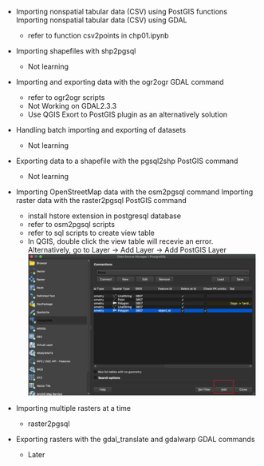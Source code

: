 * Importing nonspatial tabular data (CSV) using PostGIS functions Importing nonspatial tabular data (CSV) using GDAL
    * refer to function csv2points in chp01.ipynb
    
* Importing shapefiles with shp2pgsql
    * Not learning
    
* Importing and exporting data with the ogr2ogr GDAL command
    * refer to ogr2ogr scripts
    * Not Working on GDAL2.3.3
    * Use QGIS Exort to PostGIS plugin as an alternatively solution
    
* Handling batch importing and exporting of datasets
   * Not learning

* Exporting data to a shapefile with the pgsql2shp PostGIS command 
   * Not learning

* Importing OpenStreetMap data with the osm2pgsql command Importing raster data with the raster2pgsql PostGIS command
    * install hstore extension in postgresql database
    * refer to osm2pgsql scripts
    * refer to sql scripts to create view table
    * In QGIS, double click the view table will recevie an error. Alternatively, go to Layer -> Add Layer -> Add PostGIS Layer
![QGIS](https://github.com/Scorpion2115/postgis_cookbook_learning-notes/blob/main/chp01/QGIS_load_view_table.png)
    
* Importing multiple rasters at a time
   * raster2pgsql
* Exporting rasters with the gdal_translate and gdalwarp GDAL commands
   * Later
